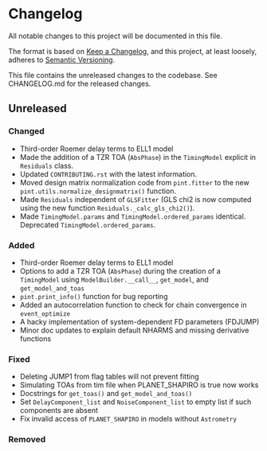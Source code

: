 # Changelog
All notable changes to this project will be documented in this file.

The format is based on [Keep a Changelog](https://keepachangelog.com/en/1.0.0/),
and this project, at least loosely, adheres to [Semantic Versioning](https://semver.org/spec/v2.0.0.html).

This file contains the unreleased changes to the codebase. See CHANGELOG.md for
the released changes.

## Unreleased
### Changed
- Third-order Roemer delay terms to ELL1 model
- Made the addition of a TZR TOA (`AbsPhase`) in the `TimingModel` explicit in `Residuals` class.
- Updated `CONTRIBUTING.rst` with the latest information.
- Moved design matrix normalization code from `pint.fitter` to the new `pint.utils.normalize_designmatrix()` function.
- Made `Residuals` independent of `GLSFitter` (GLS chi2 is now computed using the new function `Residuals._calc_gls_chi2()`).
- Made `TimingModel.params` and `TimingModel.ordered_params` identical. Deprecated `TimingModel.ordered_params`.
### Added
- Third-order Roemer delay terms to ELL1 model
- Options to add a TZR TOA (`AbsPhase`) during the creation of a `TimingModel` using `ModelBuilder.__call__`, `get_model`, and `get_model_and_toas`
- `pint.print_info()` function for bug reporting
- Added an autocorrelation function to check for chain convergence in `event_optimize`
- A hacky implementation of system-dependent FD parameters (FDJUMP)
- Minor doc updates to explain default NHARMS and missing derivative functions
### Fixed
- Deleting JUMP1 from flag tables will not prevent fitting
- Simulating TOAs from tim file when PLANET_SHAPIRO is true now works
- Docstrings for `get_toas()` and `get_model_and_toas()`
- Set `DelayComponent_list` and `NoiseComponent_list` to empty list if such components are absent
- Fix invalid access of `PLANET_SHAPIRO` in models without `Astrometry`
### Removed
